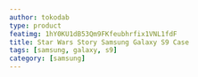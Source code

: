 ```yaml
---
author: tokodab
type: product
featimg: 1hY0KU1dB53Qm9FKfeubhrfix1VNL1fdF
title: Star Wars Story Samsung Galaxy S9 Case
tags: [samsung, galaxy, s9]
category: [samsung]
---
```

